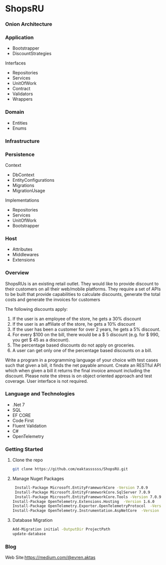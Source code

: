 # ShopsRU

### Onion Architecture


### Application 

* Bootstrapper   
* DiscountStrategies
  
 Interfaces
*	Repositories
*	Services
*	UnitOfWork
* Contract
* Validators
* Wrappers

### Domain
 * Entities 
 * Enums

### Infrastructure


### Persistence

Context
   * DbContext
   *	EntityConfigurations
   *	Migrations
   *	MigrationUsage

Implementations

*	Repositories
*	Services
*	UnitOfWork
* Bootstrapper

### Host
* Attributes
* Middlewares
* Extensions



### Overview
ShopsRUs is an existing retail outlet. They would like to provide discount to their customers on all their web/mobile platforms. They require a set of APIs to be built that provide capabilities to calculate discounts, generate the total costs and generate the invoices for customers

The following discounts apply:
1.	If the user is an employee of the store, he gets a 30% discount
2.	If the user is an affiliate of the store, he gets a 10% discount
3.	If the user has been a customer for over 2 years, he gets a 5% discount.
4.	For every $100 on the bill, there would be a $ 5 discount (e.g. for $ 990, you get $ 45 as a discount).
5.	The percentage based discounts do not apply on groceries.
6.	A user can get only one of the percentage based discounts on a bill.

Write a program in a programming language of your choice with test cases such that given a bill, it finds the net payable amount. Create an RESTful API which when given a bill it returns the final invoice amount including the discount. Please note the stress is on object oriented approach and test coverage. User interface is not required. 


### Language and Technologies
* .Net 7
* SQL
* EF CORE
* Code First
* Fluent Validation
* C#
* OpenTelemetry

### Getting Started

1. Clone the repo
   ```sh
   git clone https://github.com/eaktassssss/ShopsRU.git
   ```
2. Manage Nuget Packages
   ```sh
    Install-Package Microsoft.EntityFrameworkCore -Version 7.0.9
    Install-Package Microsoft.EntityFrameworkCore.SqlServer 7.0.9
    Install-Package Microsoft.EntityFrameworkCore.Tools -Version 7.0.9
   Install-Package OpenTelemetry.Extensions.Hosting  -Version 1.6.0
   Install-Package OpenTelemetry.Exporter.OpenTelemetryProtocol  -Version 1.6.0
   Install-Package OpenTelemetry.Instrumentation.AspNetCore  -Version 1.6.0
   
   ```

3. Database Migration
   ```sh
   Add-Migration initial -OutputDir ProjectPath
   update-database
   ```


### Blog
Web Site:https://medium.com/@evren.aktas


